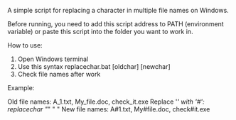 A simple script for replacing a character in multiple file names on Windows.

Before running, you need to add this script address to PATH (environment variable) or paste this script into the folder you want to work in.

How to use:
1. Open Windows terminal
2. Use this syntax
replacechar.bat [oldchar] [newchar]
3. Check file names after work

Example:

Old file names: A_1.txt, My_file.doc, check_it.exe
Replace '_' with '#': replacechar "_" " "
New file names: A#1.txt, My#file.doc, check#it.exe